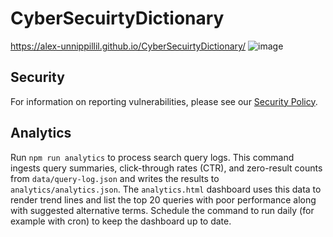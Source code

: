 # CyberSecuirtyDictionary
https://alex-unnippillil.github.io/CyberSecuirtyDictionary/
![image](https://github.com/Alex-Unnippillil/CyberSecuirtyDictionary/assets/24538548/c5a54c56-babb-485d-b01c-4fdfb186325b)

## Security
For information on reporting vulnerabilities, please see our [Security Policy](SECURITY.md).

## Analytics

Run `npm run analytics` to process search query logs. This command ingests query summaries, click-through rates (CTR), and zero-result counts from `data/query-log.json` and writes the results to `analytics/analytics.json`. The `analytics.html` dashboard uses this data to render trend lines and list the top 20 queries with poor performance along with suggested alternative terms. Schedule the command to run daily (for example with cron) to keep the dashboard up to date.

